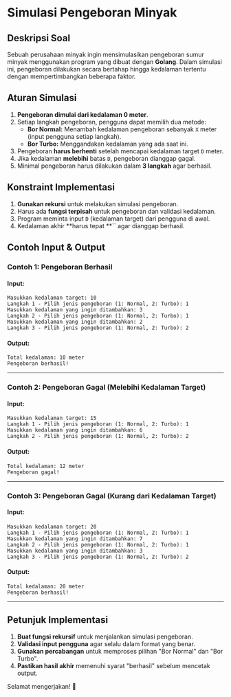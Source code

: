 # Simulasi Pengeboran Minyak

## Deskripsi Soal

Sebuah perusahaan minyak ingin mensimulasikan pengeboran sumur minyak menggunakan program yang dibuat dengan **Golang**. Dalam simulasi ini, pengeboran dilakukan secara bertahap hingga kedalaman tertentu dengan mempertimbangkan beberapa faktor.

## Aturan Simulasi

1. **Pengeboran dimulai dari kedalaman 0 meter**.
2. Setiap langkah pengeboran, pengguna dapat memilih dua metode:
   - **Bor Normal:** Menambah kedalaman pengeboran sebanyak `X` meter (input pengguna setiap langkah).
   - **Bor Turbo:** Menggandakan kedalaman yang ada saat ini.
3. Pengeboran **harus berhenti** setelah mencapai kedalaman target `D` meter.
4. Jika kedalaman **melebihi** batas `D`, pengeboran dianggap gagal.
5. Minimal pengeboran harus dilakukan dalam **3 langkah** agar berhasil.

## Konstraint Implementasi

1. **Gunakan rekursi** untuk melakukan simulasi pengeboran.
2. Harus ada **fungsi terpisah** untuk pengeboran dan validasi kedalaman.
3. Program meminta input `D` (kedalaman target) dari pengguna di awal.
4. Kedalaman akhir \*\*harus tepat \*\*\`\` agar dianggap berhasil.

## Contoh Input & Output

### **Contoh 1: Pengeboran Berhasil**

#### **Input:**

```
Masukkan kedalaman target: 10  
Langkah 1 - Pilih jenis pengeboran (1: Normal, 2: Turbo): 1  
Masukkan kedalaman yang ingin ditambahkan: 3  
Langkah 2 - Pilih jenis pengeboran (1: Normal, 2: Turbo): 1  
Masukkan kedalaman yang ingin ditambahkan: 2  
Langkah 3 - Pilih jenis pengeboran (1: Normal, 2: Turbo): 2  
```

#### **Output:**

```
Total kedalaman: 10 meter  
Pengeboran berhasil!
```

---

### **Contoh 2: Pengeboran Gagal (Melebihi Kedalaman Target)**

#### **Input:**

```
Masukkan kedalaman target: 15  
Langkah 1 - Pilih jenis pengeboran (1: Normal, 2: Turbo): 1  
Masukkan kedalaman yang ingin ditambahkan: 6  
Langkah 2 - Pilih jenis pengeboran (1: Normal, 2: Turbo): 2  
```

#### **Output:**

```
Total kedalaman: 12 meter  
Pengeboran gagal!
```

---

### **Contoh 3: Pengeboran Gagal (Kurang dari Kedalaman Target)**

#### **Input:**

```
Masukkan kedalaman target: 20  
Langkah 1 - Pilih jenis pengeboran (1: Normal, 2: Turbo): 1  
Masukkan kedalaman yang ingin ditambahkan: 7  
Langkah 2 - Pilih jenis pengeboran (1: Normal, 2: Turbo): 1  
Masukkan kedalaman yang ingin ditambahkan: 3  
Langkah 3 - Pilih jenis pengeboran (1: Normal, 2: Turbo): 2  
```

#### **Output:**

```
Total kedalaman: 20 meter  
Pengeboran berhasil!
```

---

## Petunjuk Implementasi

1. **Buat fungsi rekursif** untuk menjalankan simulasi pengeboran.
2. **Validasi input pengguna** agar selalu dalam format yang benar.
3. **Gunakan percabangan** untuk memproses pilihan "Bor Normal" dan "Bor Turbo".
4. **Pastikan hasil akhir** memenuhi syarat "berhasil" sebelum mencetak output.

Selamat mengerjakan! 🚀

